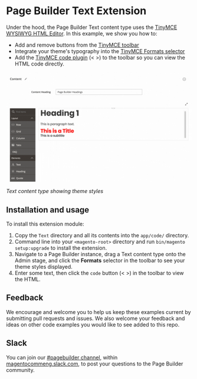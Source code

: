 # Page Builder Text Extension

Under the hood, the Page Builder Text content type uses the [TinyMCE WYSIWYG HTML Editor](https://www.tiny.cloud/docs-4x/). In this example, we show you how to:

* Add and remove buttons from the [TinyMCE toolbar](https://www.tiny.cloud/docs/advanced/editor-control-identifiers/#toolbarcontrols) 
* Integrate your theme's typography into the [TinyMCE Formats selector](https://www.tiny.cloud/docs/configure/content-formatting/#formattype)
* Add the [TinyMCE code plugin](https://www.tiny.cloud/docs/plugins/code/) (< >) to the toolbar so you can view the HTML code directly.

![Text content type extension](text-extension.gif "Text content type extension")

_Text content type showing theme styles_

## Installation and usage

To install this extension module:

1. Copy the `Text` directory and all its contents into the `app/code/` directory.
2. Command line into your `<magento-root>` directory and run `bin/magento setup:upgrade` to install the extension.
3. Navigate to a Page Builder instance, drag a Text content type onto the Admin stage, and click the **Formats** selector in the toolbar to see your theme styles displayed.
4. Enter some text, then click the `code` button (< >) in the toolbar to view the HTML.

## Feedback

We encourage and welcome you to help us keep these examples current by submitting pull requests and issues.
We also welcome your feedback and ideas on other code examples you would like to see added to this repo.

## Slack
You can join our [#pagebuilder channel](https://magentocommeng.slack.com/messages/CHB455HPF), within [magentocommeng.slack.com](https://magentocommeng.slack.com/), to post your questions to the Page Builder community.
